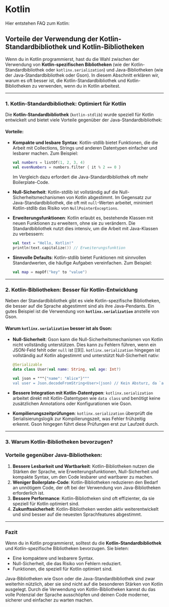 # Kotlin

Hier entstehen FAQ zum Kotlin:

## Vorteile der Verwendung der Kotlin-Standardbibliothek und Kotlin-Bibliotheken

Wenn du in Kotlin programmierst, hast du die Wahl zwischen der Verwendung von **Kotlin-spezifischen Bibliotheken** (wie der Kotlin-Standardbibliothek oder `kotlinx.serialization`) und Java-Bibliotheken (wie der Java-Standardbibliothek oder Gson). In diesem Abschnitt erklären wir, warum es oft besser ist, die Kotlin-Standardbibliothek und Kotlin-Bibliotheken zu verwenden, wenn du in Kotlin arbeitest.

---

### 1. Kotlin-Standardbibliothek: Optimiert für Kotlin

Die **Kotlin-Standardbibliothek** (`kotlin-stdlib`) wurde speziell für Kotlin entwickelt und bietet viele Vorteile gegenüber der Java-Standardbibliothek:

#### Vorteile:
- **Kompakte und lesbare Syntax**: Kotlin-stdlib bietet Funktionen, die die Arbeit mit Collections, Strings und anderen Datentypen einfacher und lesbarer machen. Zum Beispiel:
  ```kotlin
  val numbers = listOf(1, 2, 3, 4)
  val evenNumbers = numbers.filter { it % 2 == 0 }
  ```
  Im Vergleich dazu erfordert die Java-Standardbibliothek oft mehr Boilerplate-Code.

- **Null-Sicherheit**: Kotlin-stdlib ist vollständig auf die Null-Sicherheitsmechanismen von Kotlin abgestimmt. Im Gegensatz zur Java-Standardbibliothek, die oft mit `null`-Werten arbeitet, minimiert Kotlin-stdlib das Risiko von `NullPointerExceptions`.

- **Erweiterungsfunktionen**: Kotlin erlaubt es, bestehende Klassen mit neuen Funktionen zu erweitern, ohne sie zu verändern. Die Standardbibliothek nutzt dies intensiv, um die Arbeit mit Java-Klassen zu verbessern:
  ```kotlin
  val text = "Hello, Kotlin!"
  println(text.capitalize()) // Erweiterungsfunktion
  ```

- **Sinnvolle Defaults**: Kotlin-stdlib bietet Funktionen mit sinnvollen Standardwerten, die häufige Aufgaben vereinfachen. Zum Beispiel:
  ```kotlin
  val map = mapOf("key" to "value")
  ```

---

### 2. Kotlin-Bibliotheken: Besser für Kotlin-Entwicklung

Neben der Standardbibliothek gibt es viele Kotlin-spezifische Bibliotheken, die besser auf die Sprache abgestimmt sind als ihre Java-Pendants. Ein gutes Beispiel ist die Verwendung von **`kotlinx.serialization`** anstelle von Gson.

#### Warum `kotlinx.serialization` besser ist als Gson:
- **Null-Sicherheit**: Gson kann die Null-Sicherheitsmechanismen von Kotlin nicht vollständig unterstützen. Dies kann zu Fehlern führen, wenn ein JSON-Feld fehlt oder `null` ist [[9]]. `kotlinx.serialization` hingegen ist vollständig auf Kotlin abgestimmt und unterstützt Null-Sicherheit nativ:
  ```kotlin
  @Serializable
  data class User(val name: String, val age: Int?)

  val json = """{"name": "Alice"}"""
  val user = Json.decodeFromString<User>(json) // Kein Absturz, da `age` optional ist
  ```

- **Bessere Integration mit Kotlin-Datentypen**: `kotlinx.serialization` arbeitet direkt mit Kotlin-Datentypen wie `data class` und benötigt keine zusätzlichen Annotations oder Konfigurationen wie Gson.

- **Kompilierungszeitprüfungen**: `kotlinx.serialization` überprüft die Serialisierungslogik zur Kompilierungszeit, was Fehler frühzeitig erkennt. Gson hingegen führt diese Prüfungen erst zur Laufzeit durch.

---

### 3. Warum Kotlin-Bibliotheken bevorzugen?

### Vorteile gegenüber Java-Bibliotheken:
1. **Bessere Lesbarkeit und Wartbarkeit**: Kotlin-Bibliotheken nutzen die Stärken der Sprache, wie Erweiterungsfunktionen, Null-Sicherheit und kompakte Syntax, um den Code lesbarer und wartbarer zu machen.
2. **Weniger Boilerplate-Code**: Kotlin-Bibliotheken reduzieren den Bedarf an unnötigem Code, der oft bei der Verwendung von Java-Bibliotheken erforderlich ist.
3. **Bessere Performance**: Kotlin-Bibliotheken sind oft effizienter, da sie speziell für Kotlin optimiert sind.
4. **Zukunftssicherheit**: Kotlin-Bibliotheken werden aktiv weiterentwickelt und sind besser auf die neuesten Sprachfeatures abgestimmt.

---

### Fazit

Wenn du in Kotlin programmierst, solltest du die **Kotlin-Standardbibliothek** und Kotlin-spezifische Bibliotheken bevorzugen. Sie bieten:
- Eine kompaktere und lesbarere Syntax.
- Null-Sicherheit, die das Risiko von Fehlern reduziert.
- Funktionen, die speziell für Kotlin optimiert sind.

Java-Bibliotheken wie Gson oder die Java-Standardbibliothek sind zwar weiterhin nützlich, aber sie sind nicht auf die besonderen Stärken von Kotlin ausgelegt. Durch die Verwendung von Kotlin-Bibliotheken kannst du das volle Potenzial der Sprache ausschöpfen und deinen Code moderner, sicherer und einfacher zu warten machen.
